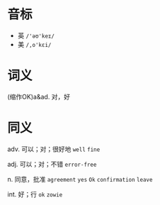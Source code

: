 # 音标

- 英 `/'əʊ'keɪ/`
- 美 `/,o'kɛi/`

# 词义

(缩作OK)a&ad. 对，好


# 同义

adv. 可以；对；很好地
`well` `fine`

adj. 可以；对；不错
`error-free`

n. 同意，批准
`agreement` `yes` `Ok` `confirmation` `leave`

int. 好；行
`ok` `zowie`

